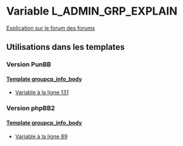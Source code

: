 # Variable L_ADMIN_GRP_EXPLAIN
[Explication sur le forum des forums](http://forum.forumactif.com/t294113-listing-des-variables#L_ADMIN_GRP_EXPLAIN)

## Utilisations dans les templates

### Version PunBB

#### [Template groupcp_info_body](punbb/groupcp_info_body.md)
* [Variable à la ligne 131](../punbb/groupcp_info_body.tpl#L131)

### Version phpBB2

#### [Template groupcp_info_body](subsilver/groupcp_info_body.md)
* [Variable à la ligne 89](../subsilver/groupcp_info_body.tpl#L89)